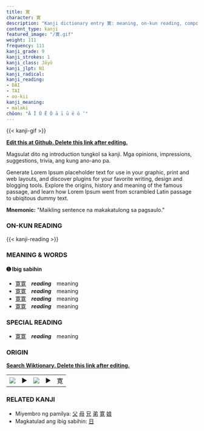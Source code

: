 ```yaml
---
title: 寛
character: 寛
description: "Kanji dictionary entry 寛: meaning, on-kun reading, compounds, origin, related kanji"
content_type: kanji
featured_image: "/寛.gif"
weight: 111
frequency: 111
kanji_grade: 9
kanji_strokes: 1
kanji_class: Jōyō
kanji_jlpt: N1
kanji_radical: 
kanji_reading: 
- DAI
- TAI
- oo-kii
kanji_meaning:
- malaki
chōon: "Ā Ī Ū Ē Ō ā ī ū ē ō ’"
---
```

[//]: # (Don't edit the line below. Kanji animated GIF code is automatically generated.)
{{< kanji-gif >}}

[//]: # (Edit below this line.)

**[Edit this at Github. Delete this link after editing.](https://github.com/tim0g/tim/tree/main/content/kanji/寛/index.md)**

Magsulat dito ng introduction tungkol sa kanji. Mga opinions, impressions, suggestions, trivia, ang kung ano-ano pa.

Generate Lorem Ipsum placeholder text for use in your graphic, print and web layouts, and discover plugins for your favorite writing, design and blogging tools. Explore the origins, history and meaning of the famous passage, and learn how Lorem Ipsum went from scrambled Latin passage to ubiqitous dummy text.
 
**Mnemonic:** "Maikling sentence na makakatulong sa pagsaulo."

### ON-KUN READING

[//]: # (Don't edit the line below. ON-KUN READING code is automatically generated.)
{{< kanji-reading >}}

### MEANING & WORDS

#### ➊ **Ibig sabihin**
  - [寛](../寛)[寛](../寛)　***reading***　meaning
  - [寛](../寛)[寛](../寛)　***reading***　meaning
  - [寛](../寛)[寛](../寛)　***reading***　meaning
  - [寛](../寛)[寛](../寛)　***reading***　meaning

### SPECIAL READING
  - [寛](../寛)[寛](../寛)　***reading***　meaning

### ORIGIN

**[Search Wiktionary. Delete this link after editing.](https://wiktionary.org/wiki/寛)**
<table class="kanji-table"><tr><td>
<img src="60px-寛-bronze.svg.png">
</td><td>▶</td><td>
<img src="60px-寛-oracle.svg.png">
</td><td>▶</td>
<td class="kanji-origin">寛</td>
</tr></table>

### RELATED KANJI
- Miyembro ng pamilya: [父](../父) [母](../母) [兄](../兄) [弟](../弟) [寛](../寛) [娘](../娘)
- Magkatulad ang ibig sabihin: [日](../日)
